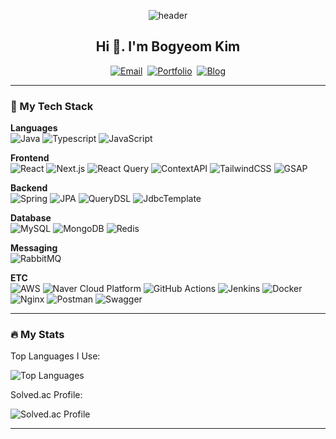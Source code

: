 <div align="center">

![header](https://capsule-render.vercel.app/api?type=waving&height=150&color=auto)

<h2 align="center">Hi 👋. I'm Bogyeom Kim </h2>
<p>
<a href="mailto:95bogyeom@gmail.com"><img src="https://img.shields.io/badge/Email-EA4335?style=for-the-badge&logo=gmail&logoColor=white" alt="Email"/></a>&nbsp
<a href="https://bogyeom-portfolio.vercel.app"><img src="https://img.shields.io/badge/Portfolio-2D4059?style=for-the-badge&logo=About.me&logoColor=white" alt="Portfolio"/></a>&nbsp
<a href="https://just-archive.vercel.app"><img src="https://img.shields.io/badge/Blog-0A0A0A?style=for-the-badge&logo=dev.to&logoColor=white" alt="Blog"/></a>
</p>

</div>

---

<h3>🚀 My Tech Stack</h3>

<p>
  <strong>Languages</strong><br>
  <img src="https://img.shields.io/badge/java-%23ED8B00.svg?style=for-the-badge&logo=openjdk&logoColor=white" alt="Java" />
  <img src="https://img.shields.io/badge/Typescript-3178C6?style=for-the-badge&logo=typescript&logoColor=white" alt="Typescript" />
  <img src="https://img.shields.io/badge/JavaScript-F7DF1E?style=for-the-badge&logo=javascript&logoColor=black" alt="JavaScript" />
  
</p>

<p>
  <strong>Frontend</strong><br>
  <img src="https://img.shields.io/badge/React-20232A?style=for-the-badge&logo=react&logoColor=61DAFB" alt="React" />
  <img src="https://img.shields.io/badge/Next-black?style=for-the-badge&logo=next.js&logoColor=white" alt="Next.js" />
  <img src="https://img.shields.io/badge/React%20Query-FF4154?style=for-the-badge&logo=reactquery&logoColor=fff" alt="React Query" />
  <img src="https://img.shields.io/badge/Context%20API-0187ffc.svg?style=for-the-badge&logoColor=white" alt="ContextAPI" />
  <img src="https://img.shields.io/badge/tailwindcss-%2338B2AC.svg?style=for-the-badge&logo=tailwind-css&logoColor=white" alt="TailwindCSS" />
  <img src="https://img.shields.io/badge/GSAP-3FB34F?style=for-the-badge&logo=greensock&logoColor=white" alt="GSAP" />

</p>

<p>
  <strong>Backend</strong><br>
  <img src="https://img.shields.io/badge/Spring-6DB33F?style=for-the-badge&logo=spring&logoColor=white" alt="Spring" />
  <img src="https://img.shields.io/badge/JPA-4338CA?style=for-the-badge&logoColor=white" alt="JPA" />
  <img src="https://img.shields.io/badge/QueryDSL-0F766E?style=for-the-badge&logoColor=white" alt="QueryDSL" />
  <img src="https://img.shields.io/badge/JdbcTemplate-F7DF1E?style=for-the-badge&logoColor=black" alt="JdbcTemplate" />
</p>

<p>
  <strong>Database</strong><br>
  <img src="https://img.shields.io/badge/MySQL-4479A1?style=for-the-badge&logo=mysql&logoColor=white" alt="MySQL" />
  <img src="https://img.shields.io/badge/MongoDB-%234ea94b.svg?style=for-the-badge&logo=mongodb&logoColor=white" alt="MongoDB" />
  <img src="https://img.shields.io/badge/Redis-%23DD0031.svg?style=for-the-badge&logo=redis&logoColor=white" alt="Redis" />
</p>

<p>
  <strong>Messaging</strong><br>
  <img src="https://img.shields.io/badge/RabbitMQ-%23FF6600.svg?style=for-the-badge&logo=rabbitmq&logoColor=white" alt="RabbitMQ" />
</p>

<p>
  <strong>ETC</strong><br>
  <img src="https://img.shields.io/badge/AWS-%23FF9900.svg?style=for-the-badge&logo=amazon-web-services&logoColor=white" alt="AWS" />
  <img src="https://img.shields.io/badge/NCP-00B300?style=for-the-badge&logoColor=white" alt="Naver Cloud Platform" />
  <img src="https://img.shields.io/badge/GitHub%20Actions-2088FF?style=for-the-badge&logo=github-actions&logoColor=white" alt="GitHub Actions" />
  
  <img src="https://img.shields.io/badge/Jenkins-D24939?style=for-the-badge&logo=jenkins&logoColor=white" alt="Jenkins" />
  <img src="https://img.shields.io/badge/Docker-2496ED?style=for-the-badge&logo=docker&logoColor=white" alt="Docker" />
  
  <img src="https://img.shields.io/badge/Nginx-009639?style=for-the-badge&logo=nginx&logoColor=white" alt="Nginx" />
  
  <img src="https://img.shields.io/badge/Postman-FF6C37?style=for-the-badge&logo=postman&logoColor=white" alt="Postman" />
  
  <img src="https://img.shields.io/badge/Swagger-55EA2D?style=for-the-badge&logo=swagger&logoColor=white" alt="Swagger" />
</p>

---

<h3>🔥 My Stats</h3>

<p>Top Languages I Use:</p>
<p>
  <img src="https://github-readme-stats.vercel.app/api/top-langs/?username=bogyeom95&layout=compact" alt="Top Languages" />
</p>

<p>Solved.ac Profile:</p>
<p>
  <img src="http://mazassumnida.wtf/api/v2/generate_badge?boj=95bogyeom" alt="Solved.ac Profile" />
</p>

---
